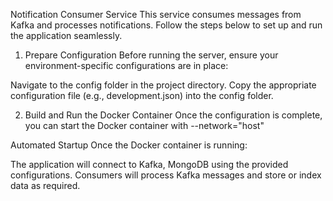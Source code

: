 Notification Consumer Service
This service consumes messages from Kafka and processes notifications. Follow the steps below to set up and run the application seamlessly.

1. Prepare Configuration
Before running the server, ensure your environment-specific configurations are in place:

Navigate to the config folder in the project directory.
Copy the appropriate configuration file (e.g., development.json) into the config folder.

2. Build and Run the Docker Container
Once the configuration is complete, you can start the Docker container with --network="host"

Automated Startup
Once the Docker container is running:

The application will connect to Kafka, MongoDB using the provided configurations.
Consumers will process Kafka messages and store or index data as required.